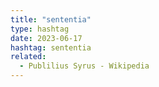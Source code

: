 ```yaml
---
title: "sententia"
type: hashtag
date: 2023-06-17
hashtag: sententia
related:
  - Publilius Syrus - Wikipedia
---
```

